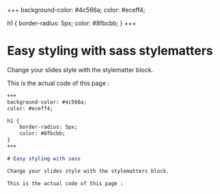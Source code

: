 +++
background-color: #4c566a;
color: #eceff4;  

h1 {
    border-radius: 5px;
    color: #8fbcbb;
}
+++

# Easy styling with sass stylematters

Change your slides style with the stylematter block.

This is the actual code of this page : 
```markdown 
+++
background-color: #4c566a;
color: #eceff4;  

h1 {
    border-radius: 5px;
    color: #8fbcbb;
}
+++

# Easy styling with sass

Change your slides style with the stylematters block.

This is the actual code of this page : 
```

 